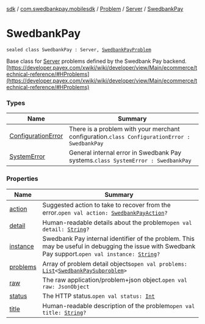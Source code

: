 [sdk](../../../../index.md) / [com.swedbankpay.mobilesdk](../../../index.md) / [Problem](../../index.md) / [Server](../index.md) / [SwedbankPay](./index.md)

# SwedbankPay

`sealed class SwedbankPay : Server, `[`SwedbankPayProblem`](../../../-swedbank-pay-problem/index.md)

Base class for [Server](../index.md) problems defined by the Swedbank Pay backend.
[https://developer.payex.com/xwiki/wiki/developer/view/Main/ecommerce/technical-reference/#HProblems](https://developer.payex.com/xwiki/wiki/developer/view/Main/ecommerce/technical-reference/#HProblems)

### Types

| Name | Summary |
|---|---|
| [ConfigurationError](-configuration-error/index.md) | There is a problem with your merchant configuration.`class ConfigurationError : SwedbankPay` |
| [SystemError](-system-error/index.md) | General internal error in Swedbank Pay systems.`class SystemError : SwedbankPay` |

### Properties

| Name | Summary |
|---|---|
| [action](action.md) | Suggested action to take to recover from the error.`open val action: `[`SwedbankPayAction`](../../../-swedbank-pay-action.md)`?` |
| [detail](detail.md) | Human-readable details about the problem`open val detail: `[`String`](https://kotlinlang.org/api/latest/jvm/stdlib/kotlin/-string/index.html)`?` |
| [instance](instance.md) | Swedbank Pay internal identifier of the problem. This may be useful in debugging the issue with Swedbank Pay support.`open val instance: `[`String`](https://kotlinlang.org/api/latest/jvm/stdlib/kotlin/-string/index.html)`?` |
| [problems](problems.md) | Array of problem detail objects`open val problems: `[`List`](https://kotlinlang.org/api/latest/jvm/stdlib/kotlin.collections/-list/index.html)`<`[`SwedbankPaySubproblem`](../../../-swedbank-pay-subproblem/index.md)`>` |
| [raw](raw.md) | The raw application/problem+json object.`open val raw: JsonObject` |
| [status](status.md) | The HTTP status.`open val status: `[`Int`](https://kotlinlang.org/api/latest/jvm/stdlib/kotlin/-int/index.html) |
| [title](title.md) | Human-readable description of the problem`open val title: `[`String`](https://kotlinlang.org/api/latest/jvm/stdlib/kotlin/-string/index.html)`?` |
